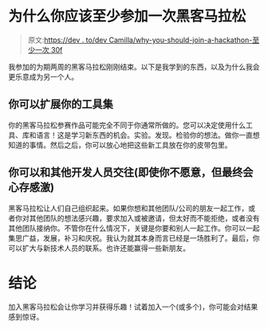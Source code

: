 # 为什么你应该至少参加一次黑客马拉松

> 原文:[https://dev . to/dev Camilla/why-you-should-join-a-hackathon-至少一次 30f](https://dev.to/devcamilla/why-you-should-join-a-hackathon-at-least-once-3i0f)

我参加的为期两周的黑客马拉松刚刚结束。以下是我学到的东西，以及为什么我会更乐意成为另一个人。

## 你可以扩展你的工具集

你的黑客马拉松参赛作品可能完全不同于你通常所做的。您可以决定使用什么工具、库和语言！这是学习新东西的机会。实验。发现。检验你的想法。做你一直想知道的事情。然后之后，你可以放心地把这些新工具放在你的皮带包里。

## 你可以和其他开发人员交往(即使你不愿意，但最终会心存感激)

黑客马拉松让人们自己组织起来。如果你想和其他团队/公司的朋友一起工作，或者你对其他团队的想法感兴趣，要求加入或被邀请，但太好而不能拒绝，或者没有其他团队接纳你。不管你在什么情况下，关键是你要和别人一起工作。你可以一起集思广益，发展，补习和庆祝。我认为就其本身而言已经是一场胜利了。最后，你可以扩大与新技术人员的联系。也许还能赢得一些新朋友。

# [](#conclusion)结论

加入黑客马拉松会让你学习并获得乐趣！试着加入一个(或多个)，你可能会对结果感到惊讶。